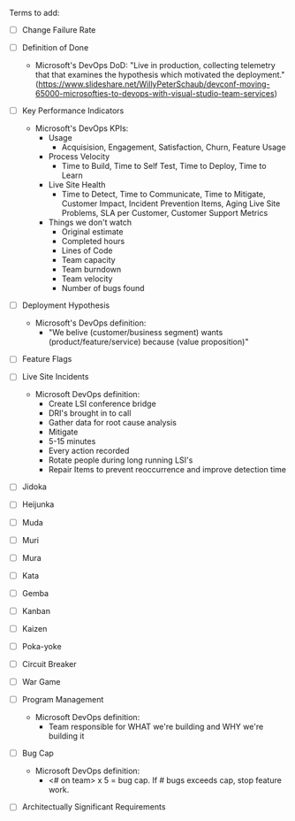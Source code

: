 Terms to add:
 - [ ] Change Failure Rate
 - [ ] Definition of Done
   - Microsoft's DevOps DoD: "Live in production, collecting telemetry that that examines the hypothesis which motivated the deployment." (https://www.slideshare.net/WillyPeterSchaub/devconf-moving-65000-microsofties-to-devops-with-visual-studio-team-services)
 - [ ] Key Performance Indicators
   - Microsoft's DevOps KPIs:
     - Usage
       - Acquisision, Engagement, Satisfaction, Churn, Feature Usage
     - Process Velocity
       - Time to Build, Time to Self Test, Time to Deploy, Time to Learn
     - Live Site Health
       - Time to Detect, Time to Communicate, Time to Mitigate, Customer Impact, Incident Prevention Items, Aging Live Site Problems, SLA per Customer, Customer Support Metrics
     - Things we don't watch
       - Original estimate
       - Completed hours
       - Lines of Code
       - Team capacity
       - Team burndown
       - Team velocity
       - Number of bugs found
 - [ ] Deployment Hypothesis
   - Microsoft's DevOps definition:
     - "We belive (customer/business segment) wants (product/feature/service) because (value proposition)"
 - [ ] Feature Flags
 - [ ] Live Site Incidents
   - Microsoft DevOps definition:
     - Create LSI conference bridge
     - DRI's brought in to call
     - Gather data for root cause analysis
     - Mitigate
     - 5-15 minutes
     - Every action recorded
     - Rotate people during long running LSI's
     - Repair Items to prevent reoccurrence and improve detection time
 - [ ] Jidoka
 - [ ] Heijunka
 - [ ] Muda
 - [ ] Muri
 - [ ] Mura
 - [ ] Kata
 - [ ] Gemba
 - [ ] Kanban
 - [ ] Kaizen
 - [ ] Poka-yoke
 - [ ] Circuit Breaker
 - [ ] War Game
 - [ ] Program Management
   - Microsoft DevOps definition:
     - Team responsible for WHAT we're building and WHY we're building it
 - [ ] Bug Cap
   - Microsoft DevOps definition:
     - <# on team> x 5 = bug cap. If # bugs exceeds cap, stop feature work.
 - [ ] Architectually Significant Requirements

